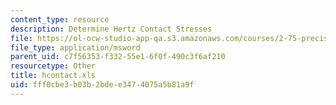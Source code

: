 ```yaml
---
content_type: resource
description: Determine Hertz Contact Stresses
file: https://ol-ocw-studio-app-qa.s3.amazonaws.com/courses/2-75-precision-machine-design-fall-2001/fff0cbe3b03b2bdee3474075a5b81a9f_hcontact.xls
file_type: application/msword
parent_uid: c7f56353-f332-55e1-6f0f-490c3f6af210
resourcetype: Other
title: hcontact.xls
uid: fff0cbe3-b03b-2bde-e347-4075a5b81a9f
---
```

